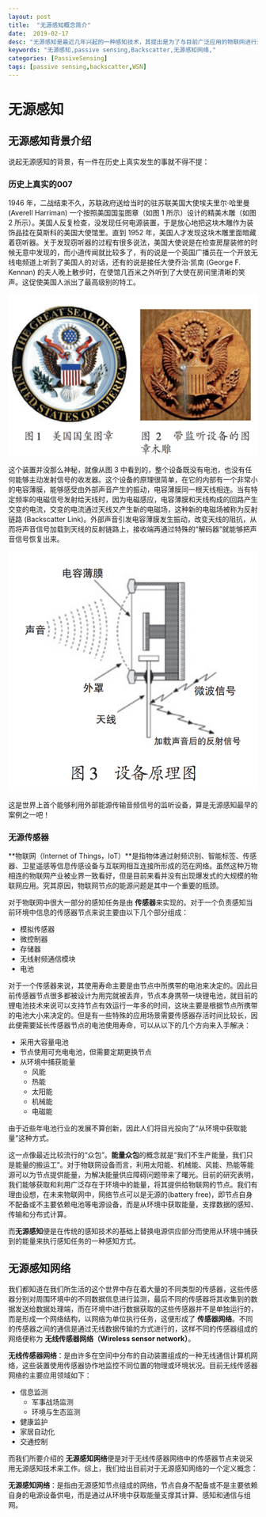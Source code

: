```yaml
---
layout: post
title:  "无源感知概念简介"
date:  2019-02-17
desc: "无源感知是最近几年兴起的一种感知技术，其提出是为了与目前广泛应用的物联网进行连接。今天就一些简单的无源感知的概念来简单介绍下"
keywords: "无源感知,passive sensing,Backscatter,无源感知网络,"
categories: [PassiveSensing]
tags: [passive sensing,backscatter,WSN]
---
```

# 无源感知

## 无源感知背景介绍

说起无源感知的背景，有一件在历史上真实发生的事就不得不提：

### 历史上真实的007

1946 年，二战结束不久，苏联政府送给当时的驻苏联美国大使埃夫里尔·哈里曼 (Averell Harriman) 一个按照美国国玺图章（如图 1 所示）设计的精美木雕（如图 2 所示）。美国人反复检查，没发现任何电源装置，于是放心地把这块木雕作为装饰品挂在莫斯科的美国大使馆里。直到 1952 年，美国人才发现这块木雕里面暗藏着窃听器。关于发现窃听器的过程有很多说法，美国大使说是在检查房屋装修的时候无意中发现的，而小道传闻就比较多了，有的说是一个英国广播员在一个开放无线电频道上听到了美国人的对话，还有的说是接任大使乔治·凯南 (George F. Kennan) 的夫人晚上散步时，在使馆几百米之外听到了大使在房间里清晰的笑声。这促使美国人派出了最高级别的特工。

![图1图2](/assets/images/2019/2019-02/1.png)

这个装置并没那么神秘，就像从图 3 中看到的，整个设备既没有电池，也没有任何能够主动发射信号的收发器。这个设备的原理很简单，在它的内部有一个非常小的电容薄膜，能够感受由外部声音产生的振动，电容薄膜同一根天线相连。当有特定频率的电磁信号发射给天线时，因为电磁感应，电容薄膜和天线构成的回路产生交变的电流，交变的电流通过天线又产生新的电磁场，这种新的电磁场被称为反射链路 (Backscatter Link)。外部声音引发电容薄膜发生振动，改变天线的阻抗，从而将声音信号加载到天线的反射链路上，接收端再通过特殊的“解码器”就能够把声音信号恢复出来。

![图3](/assets/images/2019/2019-02/2.png)

这是世界上首个能够利用外部能源传输音频信号的监听设备，算是无源感知最早的案例之一吧！

### 无源传感器

**物联网（Internet of Things，IoT）**是指物体通过射频识别、智能标签、传感器、卫星遥感等信息传感设备与互联网相互连接所形成的范在网络。虽然这种万物相连的物联网产业被业界一致看好，但是目前来看并没有出现爆发式的大规模的物联网应用。究其原因，物联网节点的能源问题是其中一个重要的瓶颈。

对于物联网中很大一部分的感知任务是由 **传感器**来实现的。对于一个负责感知当前环境中信息的传感器节点来说主要由以下几个部分组成：

- 模拟传感器
- 微控制器
- 存储器
- 无线射频通信模块
- 电池 

对于一个传感器来说，其使用寿命主要是由节点中所携带的电池来决定的。因此目前传感器节点很多都被设计为用完就被丢弃，节点本身携带一块锂电池，就目前的锂电池技术来说可以支持节点有效运行一年多的时间，这块主要是根据节点所携带的电池大小来决定的。但是有一些特殊的应用场景需要传感器存活时间比较长，因此便需要延长传感器节点的电池使用寿命，可以从以下的几个方向来入手解决：

- 采用大容量电池
- 节点使用可充电电池，但需要定期更换节点
- 从环境中捕获能量
    - 风能
    - 热能
    - 太阳能
    - 机械能
    - 电磁能

由于近些年电池行业的发展不算创新，因此人们将目光投向了“从环境中获取能量”这种方式。

这一点像最近比较流行的“众包”。**能量众包**的概念就是“我们不生产能量，我们只是能量的搬运工”。对于物联网设备而言，利用太阳能、机械能、风能、热能等能源可以为节点提供能量，为解决能量供应障碍问题带来了曙光。目前的研究表明，我们能够获取和利用广泛存在于环境中的能量，将其提供给物联网的节点。我们有理由设想，在未来物联网中，网络节点可以是无源的(battery free)，即节点自身不配备或不主要依赖电池等电源设备，而是从环境中获取能量，支撑数据的感知、传输和分布式计算。

而**无源感知**便是在传统的感知技术的基础上替换电源供应部分而使用从环境中捕获到的能量来执行感知任务的一种感知方式。

## 无源感知网络

我们都知道在我们所生活的这个世界中存在着大量的不同类型的传感器，这些传感器分别对周围环境中的不同数据信息进行监测，最后不同的传感器将其收集到的数据发送给数据处理端，而在环境中进行数据获取的这些传感器并不是单独运行的，而是形成一个网络结构，以网络为单位执行任务，这便形成了 **传感器网络**。不同的传感器之间的通信是通过无线数据传输的方式进行的，这样不同的传感器组成的网络便称为 **无线传感器网络（Wireless sensor network）**。

**无线传感器网络**：是由许多在空间中分布的自动装置组成的一种无线通信计算机网络，这些装置使用传感器协作地监控不同位置的物理或环境状况。目前无线传感器网络的主要应用领域如下：

- 信息监测
    - 军事战场监测
    - 环境与生态监测
- 健康监护
- 家居自动化
- 交通控制

而我们所要介绍的 **无源感知网络**便是对于无线传感器网络中的传感器节点来说采用无源感知技术来工作。综上，我们给出目前对于无源感知网络的一个定义概念：

**无源感知网络**：是指由无源感知节点组成的网络，节点自身不配备或不是主要依赖自身的电源设备供电，而是通过从环境中获取能量支撑其计算、感知和通信与组网。